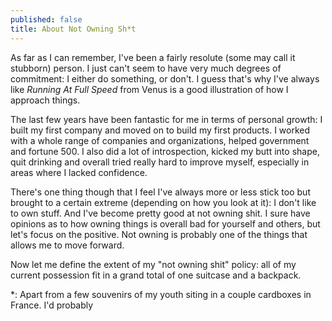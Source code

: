 ```yaml
---
published: false
title: About Not Owning Sh*t
---
```


As far as I can remember, I've been a fairly resolute (some may call it stubborn) person. I just can't seem to have very much degrees of commitment: I either do something, or don't. I guess that's why I've always like *Running At Full Speed* from Venus is a good illustration of how I approach things.

The last few years have been fantastic for me in terms of personal growth: I built my first company and moved on to build my first products. I worked with a whole range of companies and organizations, helped government and fortune 500. I also did a lot of introspection, kicked my butt into shape, quit drinking and overall tried really hard to improve myself, especially in areas where I lacked confidence.

There's one thing though that I feel I've always more or less stick too but brought to a certain extreme (depending on how you look at it): I don't like to own stuff. And I've become pretty good at not owning shit. I sure have opinions as to how owning things is overall bad for yourself and others, but let's focus on the positive. Not owning is probably one of the things that allows me to move forward.

Now let me define the extent of my "not owning shit" policy: all of my current possession fit in a grand total of one suitcase and a backpack.

*: Apart from a few souvenirs of my youth siting in a couple cardboxes in France. I'd probably 
